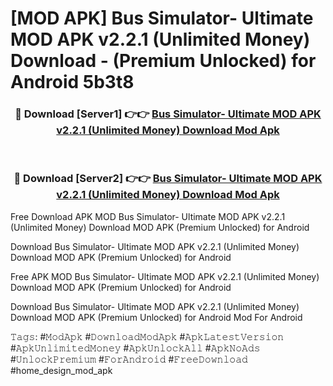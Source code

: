 # [MOD APK] Bus Simulator- Ultimate MOD APK v2.2.1 (Unlimited Money) Download - (Premium Unlocked) for Android 5b3t8



<div align="center">
<h3>🔴 Download [Server1] 👉👉 <a href="https://momento.my/?title=Bus_Simulator-_Ultimate_MOD_APK_v2.2.1_(Unlimited_Money)_Download">Bus Simulator- Ultimate MOD APK v2.2.1 (Unlimited Money) Download Mod Apk</a></h3><br>

<h3>🔴 Download [Server2] 👉👉 <a href="https://momento.my/?title=Bus_Simulator-_Ultimate_MOD_APK_v2.2.1_(Unlimited_Money)_Download">Bus Simulator- Ultimate MOD APK v2.2.1 (Unlimited Money) Download Mod Apk</a></h3>
</div>



Free Download APK MOD Bus Simulator- Ultimate MOD APK v2.2.1 (Unlimited Money) Download MOD APK (Premium Unlocked) for Android

Download Bus Simulator- Ultimate MOD APK v2.2.1 (Unlimited Money) Download MOD APK (Premium Unlocked) for Android

Free APK MOD Bus Simulator- Ultimate MOD APK v2.2.1 (Unlimited Money) Download MOD APK (Premium Unlocked) for Android

Download Bus Simulator- Ultimate MOD APK v2.2.1 (Unlimited Money) Download MOD APK (Premium Unlocked) for Android Mod For Android

𝚃𝚊𝚐𝚜: #𝙼𝚘𝚍𝙰𝚙𝚔 #𝙳𝚘𝚠𝚗𝚕𝚘𝚊𝚍𝙼𝚘𝚍𝙰𝚙𝚔 #𝙰𝚙𝚔𝙻𝚊𝚝𝚎𝚜𝚝𝚅𝚎𝚛𝚜𝚒𝚘𝚗 #𝙰𝚙𝚔𝚄𝚗𝚕𝚒𝚖𝚒𝚝𝚎𝚍𝙼𝚘𝚗𝚎𝚢 #𝙰𝚙𝚔𝚄𝚗𝚕𝚘𝚌𝚔𝙰𝚕𝚕 #𝙰𝚙𝚔𝙽𝚘𝙰𝚍𝚜 #𝚄𝚗𝚕𝚘𝚌𝚔𝙿𝚛𝚎𝚖𝚒𝚞𝚖 #𝙵𝚘𝚛𝙰𝚗𝚍𝚛𝚘𝚒𝚍 #𝙵𝚛𝚎𝚎𝙳𝚘𝚠𝚗𝚕𝚘𝚊𝚍 #home_design_mod_apk
